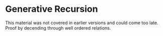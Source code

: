 # Generative Recursion
 
This material was not covered in earlier versions and could come too late. Proof by
decending through well ordered relations.

